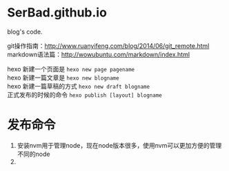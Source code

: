 # SerBad.github.io
blog's code.

git操作指南：http://www.ruanyifeng.com/blog/2014/06/git_remote.html <br/>
markdown语法篇：http://wowubuntu.com/markdown/index.html

hexo 新建一个页面是 ``hexo new page pagename``<br/>
hexo 新建一篇文章是 ``hexo new blogname`` <br/>
hexo 新建一篇草稿的方式 ``hexo new draft blogname`` <br/>
正式发布的时候的命令 ``hexo publish [layout] blogname`` <br/>

# 发布命令
1. 安装nvm用于管理node，现在node版本很多，使用nvm可以更加方便的管理不同的node
2. 
